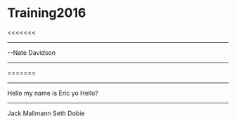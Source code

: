 # Training2016
<<<<<<< 
***
--Nate Davidson
***
=======

***
Hello my name is Eric yo
Hello?
***
Jack Mallmann
Seth Dobie
